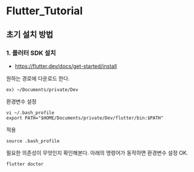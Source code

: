 # Flutter_Tutorial

## 초기 설치 방법

### 1. 플러터 SDK 설치
* https://flutter.dev/docs/get-started/install
  
원하는 경로에 다운로드 한다.
```
ex) ~/Documents/private/Dev
```

환경변수 설정
```
vi ~/.bash_profile
export PATH="$HOME/Documents/private/Dev/flutter/bin:$PATH"
```

적용
```
source .bash_profile
```

필요한 의존성이 무엇인지 확인해본다.
아래의 명령어가 동작하면 환경변수 설정 OK.
```
flutter doctor
```
